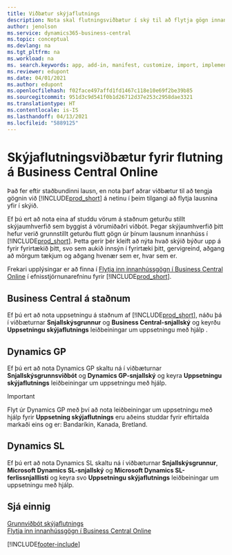 ```yaml
---
title: Viðbætur skýjaflutnings
description: Nota skal flutningsviðbætur í ský til að flytja gögn innanhúss í Business Central á netinu. Þessar viðbætur færa innanhússgögn í skýið svo hægt sé að nota Business Central á netinu með fyrirliggjandi gögnum.
author: jenolson
ms.service: dynamics365-business-central
ms.topic: conceptual
ms.devlang: na
ms.tgt_pltfrm: na
ms.workload: na
ms. search.keywords: app, add-in, manifest, customize, import, implement
ms.reviewer: edupont
ms.date: 04/01/2021
ms.author: edupont
ms.openlocfilehash: f02face497affd1fd1467c118e10e69f2be39b85
ms.sourcegitcommit: 951d3c9d541f0b1d26712d37e253c2958dae3321
ms.translationtype: HT
ms.contentlocale: is-IS
ms.lasthandoff: 04/13/2021
ms.locfileid: "5889125"
---
```

# <a name="cloud-migration-extensions-for-migrating-to-business-central-online"></a>Skýjaflutningsviðbætur fyrir flutning á Business Central Online

Það fer eftir staðbundinni lausn, en nota þarf aðrar viðbætur til að tengja gögnin við [!INCLUDE[prod_short](includes/prod_short.md)] á netinu í þeim tilgangi að flytja lausnina yfir í skýið.  

Ef þú ert að nota eina af studdu vörum á staðnum geturðu stillt skýjaumhverfið sem byggist á vörumiðaðri viðbót. Þegar skýjaumhverfið þitt hefur verið grunnstillt geturðu flutt gögn úr þínum lausnum innanhúss í [!INCLUDE[prod_short](includes/prod_short.md)]. Þetta gerir þér kleift að nýta hvað skýið býður upp á fyrir fyrirtækið þitt, svo sem aukið innsýn í fyrirtæki þitt, gervigreind, aðgang að mörgum tækjum og aðgang hvenær sem er, hvar sem er.  

Frekari upplýsingar er að finna í [Flytja inn innanhússgögn í Business Central Online](/dynamics365/business-central/dev-itpro/administration/migrate-data) í efnisstjórnunarefninu fyrir [!INCLUDE[prod_short](includes/prod_short.md)].  

## <a name="business-central-on-premises"></a>Business Central á staðnum

Ef þú ert að nota uppsetningu á staðnum af [!INCLUDE[prod_short](includes/prod_short.md)], náðu þá í viðbæturnar **Snjallskýsgrunnur** og **Business Central-snjallský** og keyrðu **Uppsetningu skýjaflutnings** leiðbeiningar um uppsetningu með hjálp .  

## <a name="dynamics-gp"></a>Dynamics GP

Ef þú ert að nota Dynamics GP skaltu ná í viðbæturnar **Snjallskýsgrunnsviðbót** og **Dynamics GP-snjallský** og keyra **Uppsetningu skýjaflutnings** leiðbeiningar um uppsetningu með hjálp.  

> [!IMPORTANT]
> Flyt úr Dynamics GP með því að nota leiðbeiningar um uppsetningu með hjálp fyrir **Uppsetning skýjaflutnings** eru aðeins studdar fyrir eftirtalda markaði eins og er: Bandaríkin, Kanada, Bretland.

## <a name="dynamics-sl"></a>Dynamics SL

Ef þú ert að nota Dynamics SL skaltu ná í viðbæturnar **Snjallskýsgrunnur**, **Microsoft Dynamics SL-snjallský** og **Microsoft Dynamics SL-ferlissnjalllisti** og keyra svo **Uppsetningu skýjaflutnings** leiðbeiningar um uppsetningu með hjálp.  

## <a name="see-also"></a>Sjá einnig

[Grunnviðbót skýjaflutnings](ui-extensions-intelligent-cloud.md)  
[Flytja inn innanhússgögn í Business Central Online](/dynamics365/business-central/dev-itpro/administration/migrate-data)  

[!INCLUDE[footer-include](includes/footer-banner.md)]